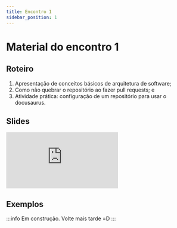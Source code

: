 ```yaml
---
title: Encontro 1
sidebar_position: 1
---
```


# Material do encontro 1

## Roteiro 
1. Apresentação de conceitos básicos de arquitetura de software;
2. Como não quebrar o repositório ao fazer pull requests; e 
3. Atividade prática: configuração de um repositório para usar o docusaurus.

## Slides 

<div style={{ textAlign: 'center' }}>
    <iframe 
        style={{
            display: 'block',
            margin: 'auto',
            width: '100%',
            height: '50vh',
        }}
        src="https://slides.com/rodrigomangoninicola/m8-ec-encontro1/fullscreen"
        frameborder="0" 
        allowFullScreen>
    </iframe>
</div>

## Exemplos
:::info
Em construção. Volte mais tarde =D 
:::
